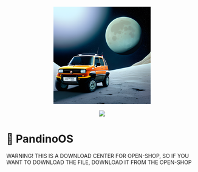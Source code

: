 <p align="center">
    <img src="PandinoOS Moon.png" width="256" height="256" />
</p>
<p align="center">
    <img src="https://img.shields.io/badge/PandinoOS%20-v.3 Moon-blue" />

# 💬 PandinoOS
WARNING! 
THIS IS A DOWNLOAD CENTER FOR OPEN-SHOP, SO IF YOU WANT TO DOWNLOAD THE FILE, DOWNLOAD IT FROM THE OPEN-SHOP
